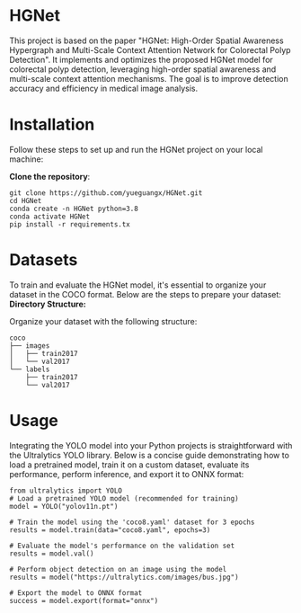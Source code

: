 # HGNet
This project is based on the paper "HGNet: High-Order Spatial Awareness Hypergraph and Multi-Scale Context Attention Network for Colorectal Polyp Detection". It implements and optimizes the proposed HGNet model for colorectal polyp detection, leveraging high-order spatial awareness and multi-scale context attention mechanisms. The goal is to improve detection accuracy and efficiency in medical image analysis.

# Installation
Follow these steps to set up and run the HGNet project on your local machine:

**Clone the repository**:
```
git clone https://github.com/yueguangx/HGNet.git
cd HGNet
conda create -n HGNet python=3.8
conda activate HGNet
pip install -r requirements.tx
```

# Datasets

To train and evaluate the HGNet model, it's essential to organize your dataset in the COCO format. Below are the steps to prepare your dataset:
**Directory Structure:**

Organize your dataset with the following structure:

```plaintext
coco
├── images
│   ├── train2017
│   └── val2017
└── labels
    ├── train2017
    └── val2017
```

# Usage
Integrating the YOLO model into your Python projects is straightforward with the Ultralytics YOLO library. Below is a concise guide demonstrating how to load a pretrained model, train it on a custom dataset, evaluate its performance, perform inference, and export it to ONNX format:
```
from ultralytics import YOLO
# Load a pretrained YOLO model (recommended for training)
model = YOLO("yolov11n.pt")

# Train the model using the 'coco8.yaml' dataset for 3 epochs
results = model.train(data="coco8.yaml", epochs=3)

# Evaluate the model's performance on the validation set
results = model.val()

# Perform object detection on an image using the model
results = model("https://ultralytics.com/images/bus.jpg")

# Export the model to ONNX format
success = model.export(format="onnx")
```




